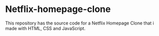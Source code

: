 # Netflix-homepage-clone
This repository has the source code for a Netflix Homepage Clone that i made with HTML, CSS and JavaScript.
